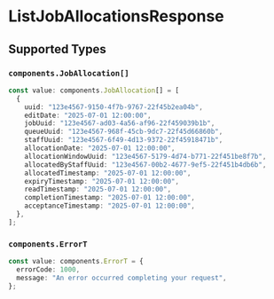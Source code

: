 # ListJobAllocationsResponse


## Supported Types

### `components.JobAllocation[]`

```typescript
const value: components.JobAllocation[] = [
  {
    uuid: "123e4567-9150-4f7b-9767-22f45b2ea04b",
    editDate: "2025-07-01 12:00:00",
    jobUuid: "123e4567-ad03-4a56-af96-22f459039b1b",
    queueUuid: "123e4567-968f-45cb-9dc7-22f45d66860b",
    staffUuid: "123e4567-6f49-4d13-9372-22f45918471b",
    allocationDate: "2025-07-01 12:00:00",
    allocationWindowUuid: "123e4567-5179-4d74-b771-22f451be8f7b",
    allocatedByStaffUuid: "123e4567-00b2-4677-9ef5-22f451b4db6b",
    allocatedTimestamp: "2025-07-01 12:00:00",
    expiryTimestamp: "2025-07-01 12:00:00",
    readTimestamp: "2025-07-01 12:00:00",
    completionTimestamp: "2025-07-01 12:00:00",
    acceptanceTimestamp: "2025-07-01 12:00:00",
  },
];
```

### `components.ErrorT`

```typescript
const value: components.ErrorT = {
  errorCode: 1000,
  message: "An error occurred completing your request",
};
```

